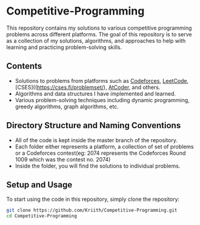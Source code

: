 # Competitive-Programming

This repository contains my solutions to various competitive programming problems across different platforms. The goal of this repository is to serve as a collection of my solutions, algorithms, and approaches to help with learning and practicing problem-solving skills.

## Contents

- Solutions to problems from platforms such as [Codeforces](https://codeforces.com/), [LeetCode](https://leetcode.com/), [CSES]((https://cses.fi/problemset/), [AtCoder](https://atcoder.jp/), and others.
- Algorithms and data structures I have implemented and learned.
- Various problem-solving techniques including dynamic programming, greedy algorithms, graph algorithms, etc.

## Directory Structure and Naming Conventions

- All of the code is kept inside the master branch of the repository.
- Each folder either represents a platform, a collection of set of problems or a Codeforces contest(eg: 2074 represents the Codeforces Round 1009 which was the contest no. 2074)
- Inside the folder, you will find the solutions to individual problems.


## Setup and Usage

To start using the code in this repository, simply clone the repository:

```bash
git clone https://github.com/Kriith/Competitive-Programming.git
cd Competitive-Programming


